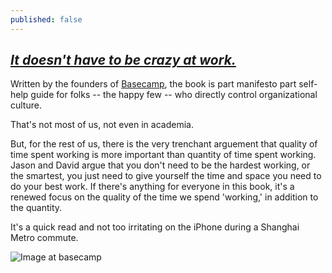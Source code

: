 ```yaml
---
published: false
---
```

## [_It doesn't have to be crazy at work._](https://basecamp.com/books/calm "Book Link")

Written by the founders of [Basecamp](https://basecamp.com "Basecamp company site"), the book is part manifesto part self-help guide for folks -- the happy few -- who directly control organizational culture. 

That's not most of us, not even in academia.

But, for the rest of us, there is the very trenchant arguement that quality of time spent working is more important than quantity of time spent working. Jason and David argue that you don't need to be the hardest working, or the smartest, you just need to give yourself the time and space  you need to do your best work. If there's anything for everyone in this book, it's a renewed focus on the quality of the time we spend 'working,' in addition to the quantity. 

It's a quick read and not too irritating on the iPhone during a Shanghai Metro commute. 

![Image at basecamp]({{site.baseurl}}/https://basecamp.com/assets/books/idhtbcaw-front-c0c6d20f2c1bd59dafca406530a66269e25c836b41132bb31aa3c91b8db600e5.gif)